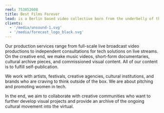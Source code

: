```yaml
---
reel: 753852608
title: Best Films Forever
lead: is a Berlin based video collective born from the underbelly of the internet and the underground electronic music scene, specialized in live broadcast documentary films & music videos, circulating around music and art.
clients:
  - '/media/unsound-1.svg'
  - '/media/forecast_logo_black.svg'
---
```


​Our production services range from full-scale live broadcast video productions to independent consultations for tech solutions on live streams. On the creative end, we make music videos, short-form documentaries, cultural archive pieces, and commissioned visual content. All of our content is to fulfill self-publication.

We work with artists, festivals, creative agencies, cultural institutions, and brands who are craving to think outside of the box. We are about pitching and promoting women in tech.

In the end, we aim to collaborate with creative communities who want to further develop visual projects and provide an archive of the ongoing cultural movement into the virtual.
